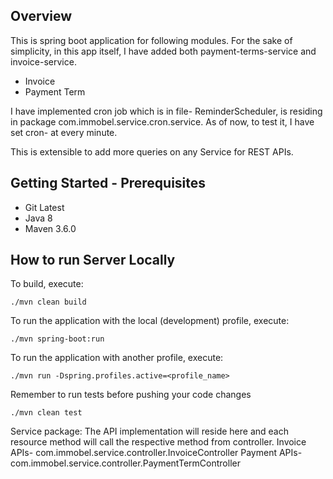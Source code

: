 ## Overview
This is spring boot application for following modules. For the sake of simplicity, in this app itself, I have added both payment-terms-service and invoice-service.
* Invoice
* Payment Term

I have implemented cron job which is in file- ReminderScheduler, is residing in package com.immobel.service.cron.service. As of now, to test it, I have set cron- at every minute. 

This is extensible to add more queries on any Service for REST APIs.

## Getting Started - Prerequisites
* Git Latest
* Java 8
* Maven 3.6.0

## How to run Server Locally
To build, execute:

    ./mvn clean build

To run the application with the local (development) profile, execute:

    ./mvn spring-boot:run

To run the application with another profile, execute:

    ./mvn run -Dspring.profiles.active=<profile_name>

Remember to run tests before pushing your code changes

    ./mvn clean test
    
Service package:
The API implementation will reside here and each resource method will call the respective method from controller.
Invoice APIs- com.immobel.service.controller.InvoiceController
Payment APIs- com.immobel.service.controller.PaymentTermController